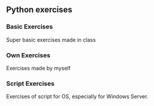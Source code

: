 ## Python exercises
### Basic Exercises
Super basic exercises made in class
### Own Exercises
Exercises made by myself
### Script Exercises
Exercises of script for OS, especially for Windows Server.
